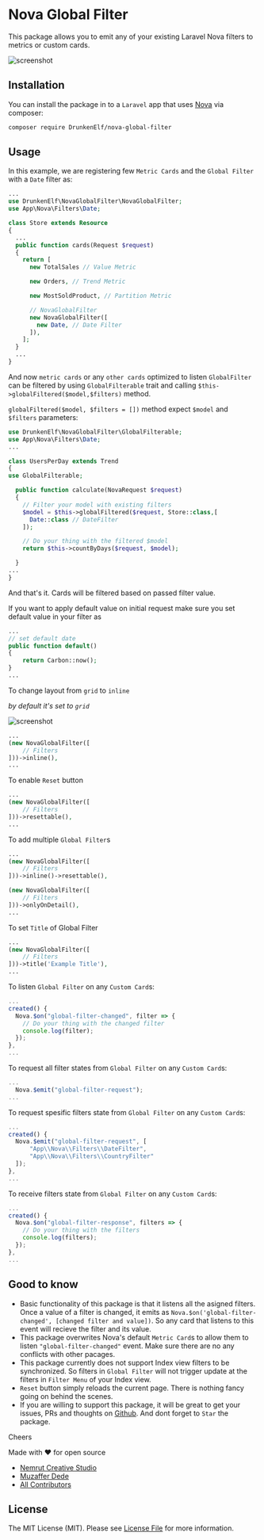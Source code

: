 # Nova Global Filter

This package allows you to emit any of your existing Laravel Nova filters to metrics or custom cards.

![screenshot](resources/gifs/nova-global-filter.gif)

## Installation

You can install the package in to a `Laravel` app that uses [Nova](https://nova.laravel.com) via composer:

```bash
composer require DrunkenElf/nova-global-filter
```

## Usage

In this example, we are registering few `Metric Cards` and the `Global Filter` with a `Date` filter as:

```php
...
use DrunkenElf\NovaGlobalFilter\NovaGlobalFilter;
use App\Nova\Filters\Date;

class Store extends Resource
{
  ...
  public function cards(Request $request)
  {
    return [
      new TotalSales // Value Metric

      new Orders, // Trend Metric

      new MostSoldProduct, // Partition Metric

      // NovaGlobalFilter
      new NovaGlobalFilter([
        new Date, // Date Filter
      ]),
    ];
  }
  ...
}
```

And now `metric cards` or any `other cards` optimized to listen `GlobalFilter` can be filtered by using `GlobalFilterable` trait and calling `$this->globalFiltered($model,$filters)` method.

`globalFiltered($model, $filters = [])` method expect `$model` and `$filters` parameters:

```php
use DrunkenElf\NovaGlobalFilter\GlobalFilterable;
use App\Nova\Filters\Date;
...

class UsersPerDay extends Trend
{
use GlobalFilterable;

  public function calculate(NovaRequest $request)
  {
    // Filter your model with existing filters
    $model = $this->globalFiltered($request, Store::class,[
      Date::class // DateFilter
    ]);

    // Do your thing with the filtered $model
    return $this->countByDays($request, $model);

  }
...
}
```

And that's it. Cards will be filtered based on passed filter value.


If you want to apply default value on initial request make sure you set default value in your filter as

```php
...
// set default date
public function default()
{
    return Carbon::now();
}
...
```

To change layout from `grid` to `inline`

*by default it's set to `grid`*

![screenshot](resources/gifs/inline-reset-view.png)

```php
...
(new NovaGlobalFilter([
    // Filters
]))->inline(),
...
```

To enable `Reset` button
```php
...
(new NovaGlobalFilter([
    // Filters
]))->resettable(),
...
```


To add multiple `Global Filter`s
```php
...
(new NovaGlobalFilter([
    // Filters
]))->inline()->resettable(),

(new NovaGlobalFilter([
    // Filters
]))->onlyOnDetail(),
...
```

To set `Title` of Global Filter
```php
...
(new NovaGlobalFilter([
    // Filters
]))->title('Example Title'),
...
```

To listen `Global Filter` on any `Custom Card`s:
```js
...
created() {
  Nova.$on("global-filter-changed", filter => {
    // Do your thing with the changed filter
    console.log(filter);
  });
},
...
```

To request all filter states from `Global Filter` on any `Custom Card`s:
```js
...
  Nova.$emit("global-filter-request");
...
```

To request spesific filters state from `Global Filter` on any `Custom Card`s:
```js
...
created() {
  Nova.$emit("global-filter-request", [
      "App\\Nova\\Filters\\DateFilter",
      "App\\Nova\\Filters\\CountryFilter"
  ]);
},
...
```

To receive filters state from `Global Filter` on any `Custom Card`s:
```js
...
created() {
  Nova.$on("global-filter-response", filters => {
    // Do your thing with the filters
    console.log(filters);
  });
},
...
```

## Good to know

- Basic functionality of this package is that it listens all the asigned filters. Once a value of a filter is changed, it emits as `Nova.$on('global-filter-changed', [changed filter and value])`. So any card that listens to this event will recieve the filter and its value.
- This package overwrites Nova's default `Metric Card`s to allow them to listen `"global-filter-changed"` event. Make sure there are no any conflicts with other pacages.
- This package currently does not support Index view filters to be synchronized. So filters in `Global Filter` will not trigger update at the filters in `Filter Menu` of your Index view.
- `Reset` button simply reloads the current page. There is nothing fancy going on behind the scenes.
- If you are willing to support this package, it will be great to get your issues, PRs and thoughts on [Github](https://github.com/nemrutco/). And dont forget to `Star` the package.

Cheers

Made with ❤️ for open source
- [Nemrut Creative Studio](https://nemrut.co)
- [Muzaffer Dede](https://github.com/muzafferdede)
- [All Contributors](../../contributors)

## License

The MIT License (MIT). Please see [License File](LICENSE.md) for more information.
